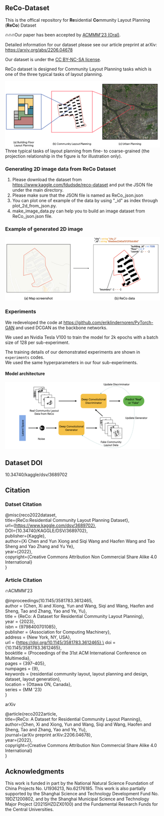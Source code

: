 ## ReCo-Dataset
This is the offical repository for **Re**sidential **Co**mmunity Layout Planning (**ReCo**) Dataset

🔥🔥🔥Our paper has been accepted by [ACMMM'23 (Oral)](https://dl.acm.org/doi/10.1145/3581783.3612465).

Detailed information for our dataset please see our article preprint at arXiv: https://arxiv.org/abs/2206.04678

Our dataset is under the [CC BY-NC-SA license](https://creativecommons.org/licenses/by-nc-sa/4.0/).

ReCo dataset is designed for Community Layout Planning tasks which is one of the three typical tasks of layout planning.

![image](https://github.com/FDUDSDE/ReCo-Dataset/blob/main/images/tasks.png)
Three typical tasks of layout planning from fine- to coarse-grained (the projection relationship in the figure is for illustration only).

### Generating 2D image data from ReCo Dataset
1. Please download the dataset from https://www.kaggle.com/fdudsde/reco-dataset and put the JSON file under the main directory.
2. Please make sure that the JSON file is named as ReCo_json.json
3. You can plot one of example of the data by using "_id" as index through plot_2d_from_json.py.
4. make_image_data.py can help you to build an image dataset from ReCo_json.json file.

### Example of generated 2D image
![image](https://github.com/FDUDSDE/ReCo-Dataset/blob/main/images/data_example.png)

### Experiments
We redeveloped the code at https://github.com/eriklindernoren/PyTorch-GAN and used DCGAN as the backbone networks.

We used an Nvidia Tesla V100 to train the model for 2k epochs with a batch size of 128 per sub-experiment.

The training details of our demonstrated experiments are shown in `experiments` codes. \
We used the same hyperparameters in our four sub-experiments.

#### Model architecture
![image](https://github.com/FDUDSDE/ReCo-Dataset/blob/main/images/model.png)

## Dataset DOI
10.34740/kaggle/dsv/3689702

## Citation
### Datset Citation
@misc{reco2022dataset, \
  title={ReCo:Residential Community Layout Planning Dataset}, \
  url={https://www.kaggle.com/dsv/3689702}, \
  DOI={10.34740/KAGGLE/DSV/3689702}, \
  publisher={Kaggle}, \
  author={Xi Chen and Yun Xiong and Siqi Wang and Haofen Wang and Tao Sheng and Yao Zhang and Yu Ye}, \
  year={2022}, \
  copyright={Creative Commons Attribution Non Commercial Share Alike 4.0 International}\
}
 
### Article Citation
🔥ACMMM'23

@inproceedings{10.1145/3581783.3612465,\
author = {Chen, Xi and Xiong, Yun and Wang, Siqi and Wang, Haofen and Sheng, Tao and Zhang, Yao and Ye, Yu},\
title = {ReCo: A Dataset for Residential Community Layout Planning},\
year = {2023},\
isbn = {9798400701085},\
publisher = {Association for Computing Machinery},\
address = {New York, NY, USA},\
url = {https://doi.org/10.1145/3581783.3612465},\
doi = {10.1145/3581783.3612465},\
booktitle = {Proceedings of the 31st ACM International Conference on Multimedia},\
pages = {397–405},\
numpages = {9},\
keywords = {residential community layout, layout planning and design, dataset, layout generation},\
location = {Ottawa ON, Canada},\
series = {MM '23}\
}

arXiv

@article{reco2022article,\
  title={ReCo: A Dataset for Residential Community Layout Planning},\
  author={Chen, Xi and Xiong, Yun and Wang, Siqi and Wang, Haofen and Sheng, Tao and Zhang, Yao and Ye, Yu},\
  journal={arXiv preprint arXiv:2206.04678},\
  year={2022},\
  copyright={Creative Commons Attribution Non Commercial Share Alike 4.0 International}\
}

## Acknowledgments
This work is funded in part by the National Natural Science Foundation of China Projects No. U1936213, No.62176185. This work is also partially supported by the Shanghai Science and Technology Development Fund No. 19DZ1200802, and by the Shanghai Municipal Science and Technology Major Project (2021SHZDZX0100) and the Fundamental Research Funds for the Central Universities.
